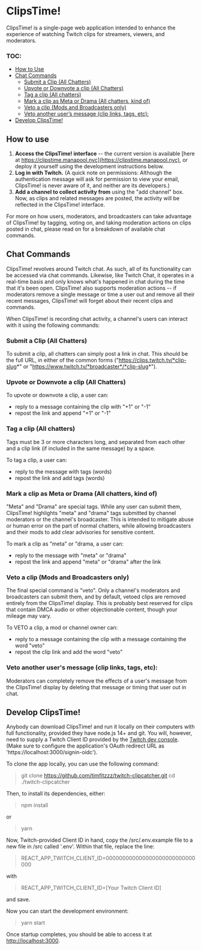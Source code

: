 # ClipsTime!

ClipsTime! is a single-page web application intended to enhance the experience of watching Twitch clips for streamers, viewers, and moderators.

### TOC:
* [How to Use](#how-to-use)
* [Chat Commands](#chat-commands)
  * [Submit a Clip (All Chatters)](#submit-a-clip-all-chatters)
  * [Upvote or Downvote a clip (All Chatters)](#upvote-or-downvote-a-clip-all-chatters)
  * [Tag a clip (All chatters)](#tag-a-clip-all-chatters)
  * [Mark a clip as Meta or Drama (All chatters, kind of)](#mark-a-clip-as-meta-or-drama-all-chatters-kind-of)
  * [Veto a clip (Mods and Broadcasters only)](#veto-a-clip-mods-and-broadcasters-only)
  * [Veto another user’s message (clip links, tags, etc):](#veto-another-users-message-clip-links-tags-etc)
* [Develop ClipsTime!](#develop-clipstime)

## How to use

1. **Access the ClipsTime! interface** -- the current version is available [here at https://clipstime.manapool.nyc](https://clipstime.manapool.nyc), or deploy it yourself using the development instructions below.
2. **Log in with Twitch.** (A quick note on permissions: Although the authentication message will ask for permission to view your email, ClipsTime! is never aware of it, and neither are its developers.)
3. **Add a channel to collect activity from** using the "add channel" box. Now, as clips and related messages are posted, the activity will be reflected in the ClipsTime! interface.

For more on how users, moderators, and broadcasters can take advantage of ClipsTime! by tagging, voting on, and taking moderation actions on clips posted in chat, please read on for a breakdown of available chat commands.

## Chat Commands

ClipsTime! revolves around Twitch chat. As such, all of its functionality can be accessed via chat commands. Likewise, like Twitch Chat, it operates in a real-time basis and only knows what's happened in chat during the time that it's been open. ClipsTime! also supports moderation actions -- if moderators remove a single message or time a user out and remove all their recent messages, ClipsTime! will forget about their recent clips and commands.

When ClipsTime! is recording chat activity, a channel's users can interact with it using the following commands:

### Submit a Clip (All Chatters)

To submit a clip, all chatters can simply post a link in chat. This should be the full URL, in either of the common forms ("https://clips.twitch.tv/*clip-slug*" or "https://www.twitch.tv/*broadcaster*/*clip-slug*").

### Upvote or Downvote a clip (All Chatters)

To upvote or downvote a clip, a user can:
* reply to a message containing the clip with "+1" or "-1"
* repost the link and append "+1" or "-1"

### Tag a clip (All chatters)

Tags must be 3 or more characters long, and separated from each other and a clip link (if included in the same message) by a space.

To tag a clip, a user can:
* reply to the message with tags (words)
* repost the link and add tags (words)

### Mark a clip as Meta or Drama (All chatters, kind of)

"Meta" and "Drama" are special tags. While any user can submit them, ClipsTime! highlights "meta" and "drama" tags submitted by channel moderators or the channel's broadcaster. This is intended to mitigate abuse or human error on the part of normal chatters, while allowing broadcasters and their mods to add clear advisories for sensitive content.

To mark a clip as "meta" or "drama, a user can:
* reply to the message with "meta" or "drama"
* repost the link and append "meta" or "drama" after the link

### Veto a clip (Mods and Broadcasters only)

The final special command is "veto". Only a channel's moderators and broadcasters can submit them, and by default, vetoed clips are removed entirely from the ClipsTime! display. This is probably best reserved for clips that contain DMCA audio or other objectionable content, though your mileage may vary.

To VETO a clip, a mod or channel owner can:
* reply to a message containing the clip with a message containing the word "veto"
* repost the clip link and add the word "veto"

### Veto another user's message (clip links, tags, etc):

Moderators can completely remove the effects of a user's message from the ClipsTime! display by deleting that message or timing that user out in chat.

## Develop ClipsTime!

Anybody can download ClipsTime! and run it locally on their computers with full functionality, provided they have node.js 14+ and git. You will, however, need to supply a Twitch Client ID provided by the [Twitch dev console](https://dev.twitch.tv/console/apps). (Make sure to configure the application's OAuth redirect URL as 'https://localhost:3000/signin-oidc').

To clone the app locally, you can use the following command:

> git clone https://github.com/timfitzzz/twitch-clipcatcher.git
> cd ./twitch-clipcatcher

Then, to install its dependencies, either:

> npm install

or

> yarn

Now, Twitch-provided Client ID in hand, copy the /src/.env.example file to a new file in /src called '.env'. Within that file, replace the line: 

> REACT_APP_TWITCH_CLIENT_ID=000000000000000000000000000000

with

> REACT_APP_TWITCH_CLIENT_ID=[Your Twitch Client ID]

and save.

Now you can start the development environment:

> yarn start

Once startup completes, you should be able to access it at [http://localhost:3000](http://localhost:3000).